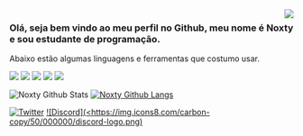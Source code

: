 <img align='right' src="https://github-readme-stats.vercel.app/api?Noxty=looskie&show_icons=true">

### Olá, seja bem vindo ao meu perfil no Github, meu nome é Noxty e sou estudante de programação.

Abaixo estão algumas linguagens e ferramentas que costumo usar.

<img src="https://img.icons8.com/ios/50/000000/javascript.png"/>
<img src="https://img.icons8.com/ios/50/000000/python.png"/>


<img src="https://img.icons8.com/ios/50/000000/sublime-text.png"/>
<img src="https://img.icons8.com/ios/50/000000/visual-studio-logo.png"/>
<img src="https://img.icons8.com/ios/50/000000/github.png"/>


![Noxty Github Stats](https://github-readme-stats.vercel.app/api?Noxty=anuraghazra&show_icons=true&theme=vue)
[![Noxty Github Langs](https://github-readme-stats.vercel.app/api/top-langs/?Noxty=anuraghazra&langs_count=8)](https://github.com/anuraghazra/github-readme-stats)


[![Twitter](https://img.icons8.com/fluent-systems-regular/50/000000/twitter.png)](https://twitter.com/blxcknoxty)
[![Discord](<https://img.icons8.com/carbon-copy/50/000000/discord-logo.png)](https://discord.com/)
